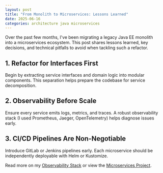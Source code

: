 ```yaml
---
layout: post
title: "From Monolith to Microservices: Lessons Learned"
date: 2025-06-16
categories: architecture java microservices
---
```


<p>Over the past few months, I've been migrating a legacy Java EE monolith into a microservices ecosystem. This post shares lessons learned, key decisions, and technical pitfalls to avoid when tackling such a refactor.</p>

<h2>1. Refactor for Interfaces First</h2>
<p>Begin by extracting service interfaces and domain logic into modular components. This separation helps prepare the codebase for service decomposition.</p>

<h2>2. Observability Before Scale</h2>
<p>Ensure every service emits logs, metrics, and traces. A robust observability stack (I used Prometheus, Jaeger, OpenTelemetry) helps diagnose issues early.</p>

<h2>3. CI/CD Pipelines Are Non-Negotiable</h2>
<p>Introduce GitLab or Jenkins pipelines early. Each microservice should be independently deployable with Helm or Kustomize.</p>

<p>Read more on my <a href="https://kunlecreates.org/projects/observability-stack/">Observability Stack</a> or view the <a href="https://kunlecreates.org/projects/twitter-clone/">Microservices Project</a>.</p>
